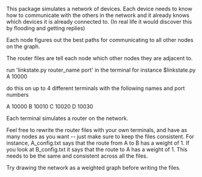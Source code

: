 This package simulates a network of devices. Each device needs to know how to communicate with the others in the network and it already knows which devices it is already connected to. (In real life it would discover this by flooding and getting replies)

Each node figures out the best paths for communicating to all other nodes on the graph.

The router files are tell each node which other nodes they are adjacent to.

run 'linkstate.py router_name port' in the terminal
for instance $linkstate.py A 10000

do this on up to 4 different terminals with the following names and port numbers

A 10000
B 10010
C 10020
D 10030

Each terminal simulates a router on the network.

Feel free to rewrite the router files with your own terminals, and have as many nodes as you want -- just make sure to keep the files consistent. For instance, A_config.txt says that the route from A to B has a weight of 1. If you look at B_config.txt it says that the route to A has a weight of 1. This needs to be the same and consistent across all the files.

Try drawing the network as a weighted graph before writing the files.





